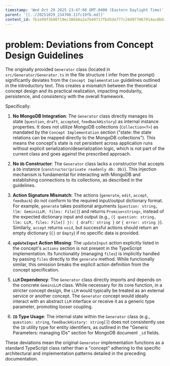 ```yaml
---
timestamp: 'Wed Oct 29 2025 23:47:08 GMT-0400 (Eastern Daylight Time)'
parent: '[[../20251029_234708.11fc19fb.md]]'
content_id: 7b1e99f3b90f19ec386b8a2a7b40717fbd5de777c24d977067914ac8b6126886
---
```


# problem: Deviations from Concept Design Guidelines

The originally provided `Generator` class (located in `src/Generator/Generator.ts` in the file structure I infer from the prompt) significantly deviates from the `Concept Implementation` guidelines outlined in the introductory text. This creates a mismatch between the theoretical concept design and its practical realization, impacting modularity, persistence, and consistency with the overall framework.

Specifically:

1. **No MongoDB Integration**: The `Generator` class directly manages its state (`question`, `draft`, `accepted`, `feedbackHistory`) as internal instance properties. It does not utilize MongoDB collections (`Collection<T>`) as mandated by the `Concept Implementation` section ("state: the state relations can be mapped directly to the MongoDB collections"). This means the concept's state is not persistent across application runs without explicit serialization/deserialization logic, which is not part of the current class and goes against the prescribed approach.

2. **No `Db` Constructor**: The `Generator` class lacks a constructor that accepts a `Db` instance (`constructor(private readonly db: Db)`). This injection mechanism is fundamental for interacting with MongoDB and establishing connections to its collections, as described in the guidelines.

3. **Action Signature Mismatch**: The actions (`generate`, `edit`, `accept`, `feedback`) do not conform to the required input/output dictionary format. For example, `generate` takes positional arguments (`question: string, llm: GeminiLLM, files: File[]`) and returns `Promise<string>`, instead of the expected dictionary input and output (e.g., `({ question: string, llm: LLM, files: File[] }): { draft: string }` or `{ error: string }`). Similarly, `accept` returns `void`, but successful actions should return an empty dictionary (`{}` or `Empty`) if no specific data is provided.

4. **`updateInput` Action Missing**: The `updateInput` action explicitly listed in the concept's `actions` section is not present in the TypeScript implementation. Its functionality (managing `files`) is implicitly handled by passing `files` directly to the `generate` method. While functionally similar, this omission breaks the explicit action definition from the concept specification.

5. **`LLM` Dependency**: The `Generator` class directly imports and depends on the concrete `GeminiLLM` class. While necessary for its core function, in a stricter concept design, the `LLM` would typically be treated as an external service or another concept. The `Generator` concept would ideally interact with an abstract `LLM` interface or receive it as a generic type parameter, promoting looser coupling.

6. **`ID` Type Usage**: The internal state within the `Generator` class (e.g., `question: string`, `feedbackHistory: string[]`) does not consistently use the `ID` utility type for entity identifiers, as outlined in the "Generic Parameters: managing IDs" section for MongoDB document `_id` fields.

These deviations mean the original `Generator` implementation functions as a standard TypeScript class rather than a "concept" adhering to the specific architectural and implementation patterns detailed in the preceding documentation.
